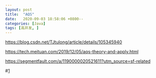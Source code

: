 ```yaml
---
layout: post
title:  "AQS"
date:   2020-09-03 18:58:06 +0800--
categories: [Java]
tags: [高并发, ]  
---
```


https://blog.csdn.net/TJtulong/article/details/105345940

https://tech.meituan.com/2019/12/05/aqs-theory-and-apply.html

https://segmentfault.com/a/1190000020521611?utm_source=sf-related

#[1](https://blog.csdn.net/TJtulong/article/details/105345940)

#

